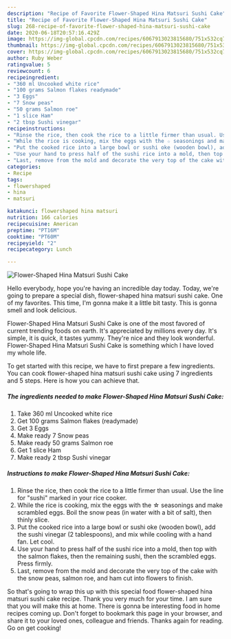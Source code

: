 ```yaml
---
description: "Recipe of Favorite Flower-Shaped Hina Matsuri Sushi Cake"
title: "Recipe of Favorite Flower-Shaped Hina Matsuri Sushi Cake"
slug: 268-recipe-of-favorite-flower-shaped-hina-matsuri-sushi-cake
date: 2020-06-18T20:57:16.429Z
image: https://img-global.cpcdn.com/recipes/6067913023815680/751x532cq70/flower-shaped-hina-matsuri-sushi-cake-recipe-main-photo.jpg
thumbnail: https://img-global.cpcdn.com/recipes/6067913023815680/751x532cq70/flower-shaped-hina-matsuri-sushi-cake-recipe-main-photo.jpg
cover: https://img-global.cpcdn.com/recipes/6067913023815680/751x532cq70/flower-shaped-hina-matsuri-sushi-cake-recipe-main-photo.jpg
author: Ruby Weber
ratingvalue: 5
reviewcount: 6
recipeingredient:
- "360 ml Uncooked white rice"
- "100 grams Salmon flakes readymade"
- "3 Eggs"
- "7 Snow peas"
- "50 grams Salmon roe"
- "1 slice Ham"
- "2 tbsp Sushi vinegar"
recipeinstructions:
- "Rinse the rice, then cook the rice to a little firmer than usual. Use the line for &#34;sushi&#34; marked in your rice cooker."
- "While the rice is cooking, mix the eggs with the ☆ seasonings and make scrambled eggs. Boil the snow peas (in water with a bit of salt), then thinly slice."
- "Put the cooked rice into a large bowl or sushi oke (wooden bowl), add the sushi vinegar (2 tablespoons), and mix while cooling with a hand fan. Let cool."
- "Use your hand to press half of the sushi rice into a mold, then top with the salmon flakes, then the remaining sushi, then the scrambled eggs. Press firmly."
- "Last, remove from the mold and decorate the very top of the cake with the snow peas, salmon roe, and ham cut into flowers to finish."
categories:
- Recipe
tags:
- flowershaped
- hina
- matsuri

katakunci: flowershaped hina matsuri 
nutrition: 166 calories
recipecuisine: American
preptime: "PT16M"
cooktime: "PT60M"
recipeyield: "2"
recipecategory: Lunch

---
```



![Flower-Shaped Hina Matsuri Sushi Cake](https://img-global.cpcdn.com/recipes/6067913023815680/751x532cq70/flower-shaped-hina-matsuri-sushi-cake-recipe-main-photo.jpg)

Hello everybody, hope you're having an incredible day today. Today, we're going to prepare a special dish, flower-shaped hina matsuri sushi cake. One of my favorites. This time, I'm gonna make it a little bit tasty. This is gonna smell and look delicious.

Flower-Shaped Hina Matsuri Sushi Cake is one of the most favored of current trending foods on earth. It's appreciated by millions every day. It's simple, it is quick, it tastes yummy. They're nice and they look wonderful. Flower-Shaped Hina Matsuri Sushi Cake is something which I have loved my whole life.




To get started with this recipe, we have to first prepare a few ingredients. You can cook flower-shaped hina matsuri sushi cake using 7 ingredients and 5 steps. Here is how you can achieve that.

<!--inarticleads1-->

##### The ingredients needed to make Flower-Shaped Hina Matsuri Sushi Cake:

1. Take 360 ml Uncooked white rice
1. Get 100 grams Salmon flakes (readymade)
1. Get 3 Eggs
1. Make ready 7 Snow peas
1. Make ready 50 grams Salmon roe
1. Get 1 slice Ham
1. Make ready 2 tbsp Sushi vinegar




<!--inarticleads2-->

##### Instructions to make Flower-Shaped Hina Matsuri Sushi Cake:

1. Rinse the rice, then cook the rice to a little firmer than usual. Use the line for &#34;sushi&#34; marked in your rice cooker.
1. While the rice is cooking, mix the eggs with the ☆ seasonings and make scrambled eggs. Boil the snow peas (in water with a bit of salt), then thinly slice.
1. Put the cooked rice into a large bowl or sushi oke (wooden bowl), add the sushi vinegar (2 tablespoons), and mix while cooling with a hand fan. Let cool.
1. Use your hand to press half of the sushi rice into a mold, then top with the salmon flakes, then the remaining sushi, then the scrambled eggs. Press firmly.
1. Last, remove from the mold and decorate the very top of the cake with the snow peas, salmon roe, and ham cut into flowers to finish.




So that's going to wrap this up with this special food flower-shaped hina matsuri sushi cake recipe. Thank you very much for your time. I am sure that you will make this at home. There is gonna be interesting food in home recipes coming up. Don't forget to bookmark this page in your browser, and share it to your loved ones, colleague and friends. Thanks again for reading. Go on get cooking!
